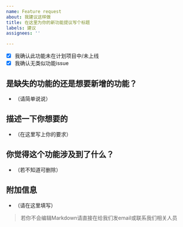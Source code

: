```yaml
---
name: Feature request
about: 我建议这样做
title: 在这里为你的新功能提议写个标题
labels: 建议
assignees: ''

---
```


- [x] 我确认此功能未在计划项目中/未上线
- [x] 我确认无类似功能issue

## 是缺失的功能的还是想要新增的功能？

- （请简单说说）

## 描述一下你想要的

- （在这里写上你的要求）

## 你觉得这个功能涉及到了什么？

- （若不知道可删除）

## 附加信息

- （请在这里填写）

> 若你不会编辑Markdown请直接在给我们发email或联系我们相关人员
